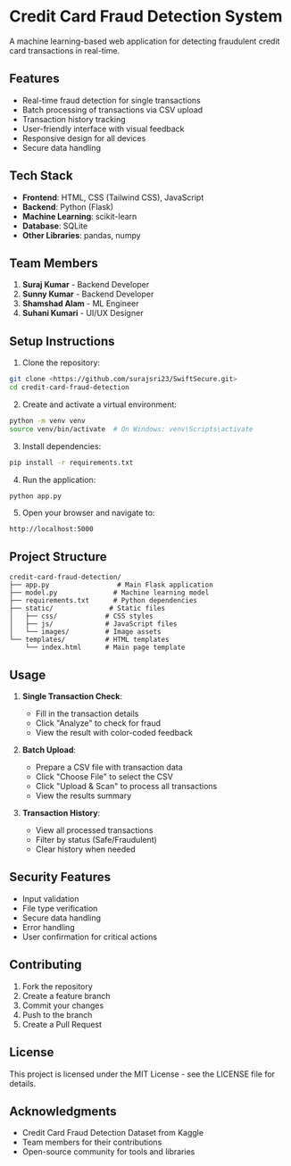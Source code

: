 # Credit Card Fraud Detection System

A machine learning-based web application for detecting fraudulent credit card transactions in real-time.

## Features

- Real-time fraud detection for single transactions
- Batch processing of transactions via CSV upload
- Transaction history tracking
- User-friendly interface with visual feedback
- Responsive design for all devices
- Secure data handling

## Tech Stack

- **Frontend**: HTML, CSS (Tailwind CSS), JavaScript
- **Backend**: Python (Flask)
- **Machine Learning**: scikit-learn
- **Database**: SQLite
- **Other Libraries**: pandas, numpy

## Team Members

1. **Suraj Kumar** - Backend Developer
2. **Sunny Kumar** - Backend Developer
3. **Shamshad Alam** - ML Engineer
4. **Suhani Kumari** - UI/UX Designer

## Setup Instructions

1. Clone the repository:
```bash
git clone <https://github.com/surajsri23/SwiftSecure.git>
cd credit-card-fraud-detection
```

2. Create and activate a virtual environment:
```bash
python -m venv venv
source venv/bin/activate  # On Windows: venv\Scripts\activate
```

3. Install dependencies:
```bash
pip install -r requirements.txt
```

4. Run the application:
```bash
python app.py
```

5. Open your browser and navigate to:
```
http://localhost:5000
```

## Project Structure

```
credit-card-fraud-detection/
├── app.py                 # Main Flask application
├── model.py              # Machine learning model
├── requirements.txt      # Python dependencies
├── static/              # Static files
│   ├── css/            # CSS styles
│   ├── js/             # JavaScript files
│   └── images/         # Image assets
└── templates/          # HTML templates
    └── index.html      # Main page template
```

## Usage

1. **Single Transaction Check**:
   - Fill in the transaction details
   - Click "Analyze" to check for fraud
   - View the result with color-coded feedback

2. **Batch Upload**:
   - Prepare a CSV file with transaction data
   - Click "Choose File" to select the CSV
   - Click "Upload & Scan" to process all transactions
   - View the results summary

3. **Transaction History**:
   - View all processed transactions
   - Filter by status (Safe/Fraudulent)
   - Clear history when needed

## Security Features

- Input validation
- File type verification
- Secure data handling
- Error handling
- User confirmation for critical actions

## Contributing

1. Fork the repository
2. Create a feature branch
3. Commit your changes
4. Push to the branch
5. Create a Pull Request

## License

This project is licensed under the MIT License - see the LICENSE file for details.

## Acknowledgments

- Credit Card Fraud Detection Dataset from Kaggle
- Team members for their contributions
- Open-source community for tools and libraries 